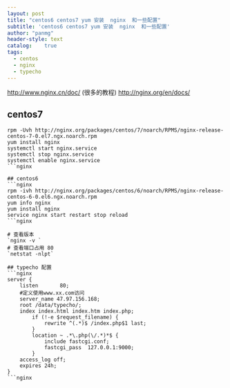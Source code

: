 ```yaml
---
layout: post
title: "centos6 centos7 yum 安装  nginx  和一些配置"
subtitle: 'centos6 centos7 yum 安装  nginx  和一些配置'
author: "panmg"
header-style: text
catalog:    true
tags:
  - centos
  - nginx
  - typecho
---
```



http://www.nginx.cn/doc/  (很多的教程)
http://nginx.org/en/docs/

## centos7
```nginx
rpm -Uvh http://nginx.org/packages/centos/7/noarch/RPMS/nginx-release-centos-7-0.el7.ngx.noarch.rpm
yum install nginx
systemctl start nginx.service
systemctl stop nginx.service
systemctl enable nginx.service
```nginx

## centos6
```nginx
rpm -ivh http://nginx.org/packages/centos/6/noarch/RPMS/nginx-release-centos-6-0.el6.ngx.noarch.rpm
yum info nginx
yum install nginx
service nginx start restart stop reload
```nginx

# 查看版本
`nginx -v `
# 查看端口占用 80
`netstat -nlpt`

## typecho 配置
```nginx
server {
	listen       80;
	#定义使用www.xx.com访问
	server_name 47.97.156.168;
	root /data/typecho/;
	index index.html index.htm index.php;
        if (!-e $request_filename) {
            rewrite ^(.*)$ /index.php$1 last;
        }
        location ~ .*\.php(\/.*)*$ {
            include fastcgi.conf;
            fastcgi_pass  127.0.0.1:9000;
        }
	access_log off;
	expires 24h;
}
```nginx

